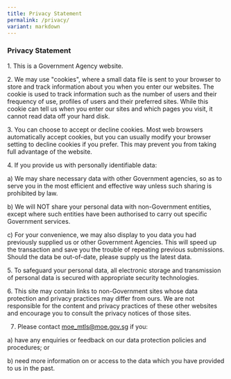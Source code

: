 ```yaml
---
title: Privacy Statement
permalink: /privacy/
variant: markdown
---
```

### Privacy Statement

1\. This is a Government Agency website.

2\. We may use "cookies", where a small data file is sent to your browser to store and track information about you when you enter our websites. The cookie is used to track information such as the number of users and their frequency of use, profiles of users and their preferred sites. While this cookie can tell us when you enter our sites and which pages you visit, it cannot read data off your hard disk.

3\. You can choose to accept or decline cookies. Most web browsers automatically accept cookies, but you can usually modify your browser setting to decline cookies if you prefer. This may prevent you from taking full advantage of the website.

4\. If you provide us with personally identifiable data:  

a) We may share necessary data with other Government agencies, so as to serve you in the most efficient and effective way unless such sharing is prohibited by law.  

b) We will NOT share your personal data with non-Government entities, except where such entities have been authorised to carry out specific Government services.  

c) For your convenience, we may also display to you data you had previously supplied us or other Government Agencies. This will speed up the transaction and save you the trouble of repeating previous submissions. Should the data be out-of-date, please supply us the latest data.

5\. To safeguard your personal data, all electronic storage and transmission of personal data is secured with appropriate security technologies.

6\. This site may contain links to non-Government sites whose data protection and privacy practices may differ from ours. We are not responsible for the content and privacy practices of these other websites and encourage you to consult the privacy notices of those sites.

7. Please contact moe_mtls@moe.gov.sg if you:  

a) have any enquiries or feedback on our data protection policies and procedures; or

b) need more information on or access to the data which you have provided to us in the past.